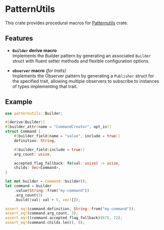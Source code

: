 # PatternUtils

This crate provides procedural macros for [Patternutils](https://crates.io/crates/patternutils) crate.

## Features

- **`Builder` derive macro**  
  Implements the Builder pattern by generating an associated `Builder` struct with fluent setter methods and flexible configuration options.

- **`observer` macro** *(for traits)*  
  Implements the Observer pattern by generating a `Publisher` struct for the specified trait, allowing multiple observers to subscribe to instances of types implementing that trait.

## Example

```rust
use patternutils::Builder;

#[derive(Builder)]
#[builder_attr(name = "CommandCreator", opt_in)]
struct Command {
    #[builder_field(name = "value", include = true)]
    definition: String,

    #[builder_field(include = true)]
    arg_count: usize,

    accepted_flag_fallback: fn(val: usize) -> usize,
    childs: Vec<Command>,
}

let mut builder = Command::builder();
let command = builder
    .value(String::from("my-command"))
    .arg_count(3)
    .build(|val| val + 5, vec![]);

assert_eq!(command.definition, String::from("my-command"));
assert_eq!(command.arg_count, 3);
assert_eq!((command.accepted_flag_fallback)(67), 72);
assert_eq!(command.childs.len(), 0);
